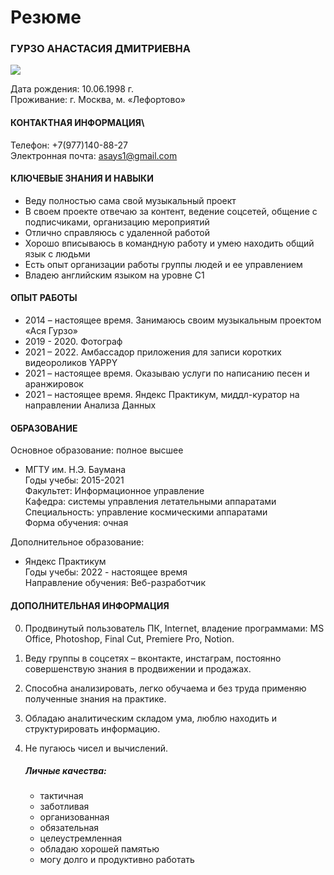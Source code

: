 # Резюме
### ГУРЗО АНАСТАСИЯ ДМИТРИЕВНА

![](//i.yapx.ru/OZwje.png)

Дата рождения: 10.06.1998 г.\
Проживание: г. Москва, м. «Лефортово»

#### КОНТАКТНАЯ ИНФОРМАЦИЯ\
Телефон: +7(977)140-88-27\
Электронная почта: asays1@gmail.com

 #### КЛЮЧЕВЫЕ ЗНАНИЯ И НАВЫКИ

* Веду полностью сама свой музыкальный проект
* В своем проекте отвечаю за контент, ведение соцсетей, общение с подписчиками, организацию мероприятий
* Отлично справляюсь с удаленной работой
* Хорошо вписываюсь в командную работу и умею находить общий язык с людьми
* Есть опыт организации работы группы людей и ее управлением
* Владею английским языком на уровне C1

#### ОПЫТ РАБОТЫ

* 2014 – настоящее время. Занимаюсь своим музыкальным проектом «Ася Гурзо»
* 2019 - 2020. Фотограф
* 2021 – 2022. Амбассадор приложения для записи коротких видеороликов YAPPY
* 2021 – настоящее время. Оказываю услуги по написанию песен и аранжировок
* 2021 – настоящее время. Яндекс Практикум, миддл-куратор на направлении Анализа Данных

#### ОБРАЗОВАНИЕ

Основное образование: полное высшее
* МГТУ им. Н.Э. Баумана\
Годы учебы: 2015-2021\
Факультет: Информационное управление\
Кафедра: системы управления летательными аппаратами\
Специальность: управление космическими аппаратами\
Форма обучения: очная

Дополнительное образование:
* Яндекс Практикум\
Годы учебы: 2022 - настоящее время\
Направление обучения: Веб-разработчик

#### ДОПОЛНИТЕЛЬНАЯ ИНФОРМАЦИЯ

0. Продвинутый пользователь ПК, Internet, владение программами: MS Office, Photoshop, Final Cut, Premiere Pro, Notion. 
1. Веду группы в соцсетях – вконтакте, инстаграм, постоянно совершенствую знания в продвижении и продажах.
2. Способна анализировать, легко обучаема и без труда применяю полученные знания на практике. 
3. Обладаю аналитическим складом ума, люблю находить и структурировать информацию. 
4. Не пугаюсь чисел и вычислений. 

	##### Личные качества: 
    * тактичная
    * заботливая
    * организованная
    * обязательная
    * целеустремленная
    * обладаю хорошей памятью
    * могу долго и продуктивно работать

   

